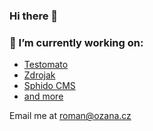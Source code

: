### Hi there 👋

### 🔭 I’m currently working on:

- [Testomato](https://www.testomato.com/)
- [Zdrojak](https://www.zdrojak.cz/)
- [Sphido CMS](https://sphido.cz/)
- [and more](https://ozana.cz/work)

Email me at roman@ozana.cz
